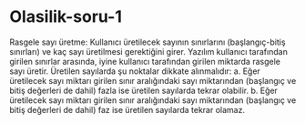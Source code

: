 # Olasilik-soru-1
Rasgele sayı üretme: Kullanıcı üretilecek sayının sınırlarını (başlangıç-bitiş sınırları) ve kaç sayı
üretilmesi gerektiğini girer. Yazılım kullanıcı tarafından girilen sınırlar arasında, iyine kullanıcı
tarafından girilen miktarda rasgele sayı üretir. Üretilen sayılarda şu noktalar dikkate
alınmalıdır:
a. Eğer üretilecek sayı miktarı girilen sınır aralığındaki sayı miktarından (başlangıç ve bitiş
değerleri de dahil) fazla ise üretilen sayılarda tekrar olabilir.
b. Eğer üretilecek sayı miktarı girilen sınır aralığındaki sayı miktarından (başlangıç ve bitiş
değerleri de dahil) faz ise üretilen sayılarda tekrar olamaz.
